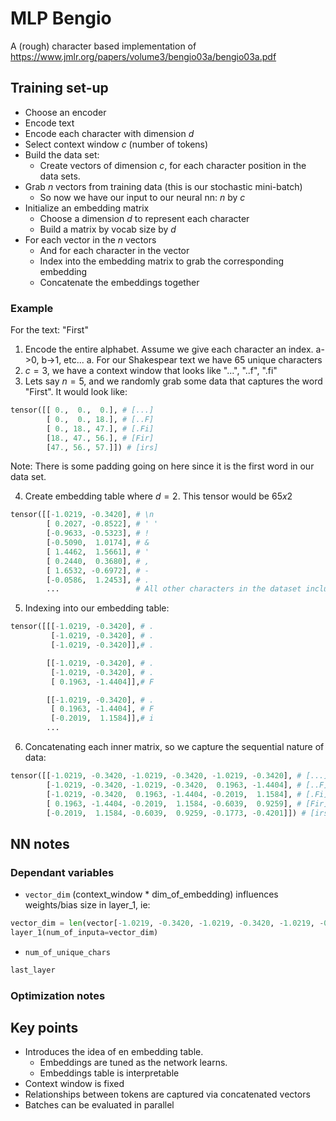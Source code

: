# MLP Bengio

A (rough) character based implementation of https://www.jmlr.org/papers/volume3/bengio03a/bengio03a.pdf

## Training set-up

- Choose an encoder
- Encode text
- Encode each character with dimension $d$
- Select context window $c$ (number of tokens)
- Build the data set: 
  - Create vectors of dimension $c$, for each character position in the data sets.
- Grab $n$ vectors from training data (this is our stochastic mini-batch)
  - So now we have our input to our neural nn: $n$ by $c$ 
- Initialize an embedding matrix 
  - Choose a dimension $d$ to represent each character 
  - Build a matrix by vocab size by $d$
- For each vector in the $n$ vectors
  - And for each character in the vector
  - Index into the embedding matrix to grab the corresponding embedding
  - Concatenate the embeddings together

### Example

For the text: "First"

1. Encode the entire alphabet. Assume we give each character an index. a->0, b->1, etc...
  a. For our Shakespear text we have 65 unique characters
2. $c=3$, we have a context window that looks like "...", "..f", ".fi"
3. Lets say $n=5$, and we randomly grab some data that captures the word "First". It would look like:
```python
tensor([[ 0.,  0.,  0.], # [...]
        [ 0.,  0., 18.], # [..F]
        [ 0., 18., 47.], # [.Fi]
        [18., 47., 56.], # [Fir]
        [47., 56., 57.]]) # [irs]
```
Note: There is some padding going on here since it is the first word in our data set.

4. Create embedding table where $d=2$. This tensor would be $65x2$
```python
tensor([[-1.0219, -0.3420], # \n
        [ 0.2027, -0.8522], # ' '
        [-0.9633, -0.5323], # !
        [-0.5090,  1.0174], # &
        [ 1.4462,  1.5661], # '
        [ 0.2440,  0.3680], # ,
        [ 1.6532, -0.6972], # - 
        [-0.0586,  1.2453], # .
        ...                 # All other characters in the dataset including ABC...
```
5. Indexing into our embedding table:
```python
tensor([[[-1.0219, -0.3420], # .
         [-1.0219, -0.3420], # .
         [-1.0219, -0.3420]],# .

        [[-1.0219, -0.3420], # .
         [-1.0219, -0.3420], # .
         [ 0.1963, -1.4404]],# F

        [[-1.0219, -0.3420], # .
         [ 0.1963, -1.4404], # F
         [-0.2019,  1.1584]],# i
        ...
```
6. Concatenating each inner matrix, so we capture the sequential nature of data:

```python
tensor([[-1.0219, -0.3420, -1.0219, -0.3420, -1.0219, -0.3420], # [...]  / Batch 1
        [-1.0219, -0.3420, -1.0219, -0.3420,  0.1963, -1.4404], # [..F]  / Batch 2
        [-1.0219, -0.3420,  0.1963, -1.4404, -0.2019,  1.1584], # [.Fi]  / Batch 3
        [ 0.1963, -1.4404, -0.2019,  1.1584, -0.6039,  0.9259], # [Fir]  / Batch 4
        [-0.2019,  1.1584, -0.6039,  0.9259, -0.1773, -0.4201]]) # [irs] / Batch 5
``` 

## NN notes

### Dependant variables

- `vector_dim` (context_window * dim_of_embedding) influences weights/bias size in layer_1, ie:
```python 
vector_dim = len(vector[-1.0219, -0.3420, -1.0219, -0.3420, -1.0219, -0.3420])
layer_1(num_of_inputa=vector_dim)
```
- `num_of_unique_chars` 
```python
last_layer
```

### Optimization notes



## Key points

- Introduces the idea of en embedding table.
  - Embeddings are tuned as the network learns.
  - Embeddings table is interpretable
- Context window is fixed
- Relationships between tokens are captured via concatenated vectors
- Batches can be evaluated in parallel 